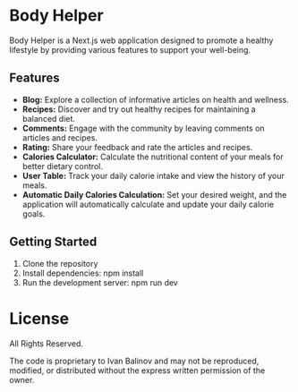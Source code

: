 # Body Helper

Body Helper is a Next.js web application designed to promote a healthy lifestyle by providing various features to support your well-being.

## Features

- **Blog:** Explore a collection of informative articles on health and wellness.
- **Recipes:** Discover and try out healthy recipes for maintaining a balanced diet.
- **Comments:** Engage with the community by leaving comments on articles and recipes.
- **Rating:** Share your feedback and rate the articles and recipes.
- **Calories Calculator:** Calculate the nutritional content of your meals for better dietary control.
- **User Table:** Track your daily calorie intake and view the history of your meals.
- **Automatic Daily Calories Calculation:** Set your desired weight, and the application will automatically calculate and update your daily calorie goals.

## Getting Started

1. Clone the repository
2. Install dependencies: npm install
3. Run the development server: npm run dev

# License

All Rights Reserved.

The code is proprietary to Ivan Balinov and may not be reproduced, modified, or distributed without the express written permission of the owner.
